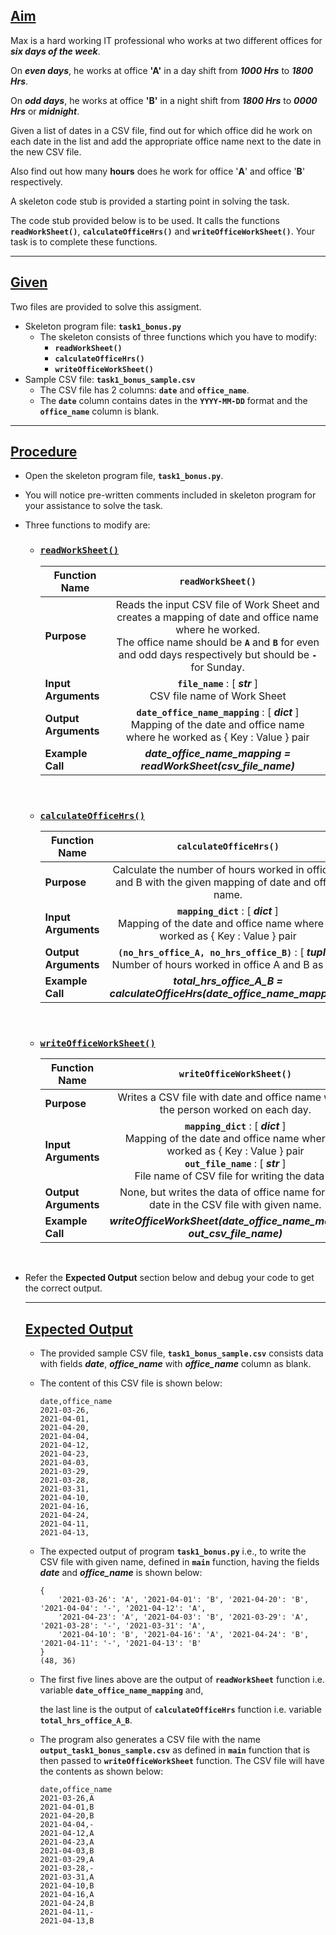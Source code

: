 <h2><a class="header" href="#aim" id="aim">Aim</a></h2>
<p>Max is a hard working IT professional who works at two different offices for <em><strong>six days of the week</strong></em>.</p>
<p>On <em><strong>even days</strong></em>, he works at office <strong>'A'</strong> in a day shift from <em><strong>1000 Hrs</strong></em> to <em><strong>1800 Hrs</strong></em>.</p>
<p>On <em><strong>odd days</strong></em>, he works at office <strong>'B'</strong> in a night shift from <em><strong>1800 Hrs</strong></em> to <em><strong>0000 Hrs</strong></em> or <em><strong>midnight</strong></em>.</p>
<p>Given a list of dates in a CSV file, find out for which office did he work on each date in the list and add the appropriate office name next to the date in the new CSV file.</p>
<p>Also find out how many <strong>hours</strong> does he work for office '<strong>A</strong>' and office '<strong>B</strong>' respectively.</p>
<p>A skeleton code stub is provided a starting point in solving the task.</p>
<p>The code stub provided below is to be used. It calls the functions <strong><code>readWorkSheet()</code></strong>, <strong><code>calculateOfficeHrs()</code></strong> and <strong><code>writeOfficeWorkSheet()</code></strong>. Your task is to complete these functions.</p>
<hr />
<h2><a class="header" href="#given" id="given">Given</a></h2>
<p>Two files are provided to solve this assigment.</p>
<ul>
<li>Skeleton program file: <strong><code>task1_bonus.py</code></strong>
<ul>
<li>The skeleton consists of three functions which you have to modify:
<ul>
<li><strong><code>readWorkSheet()</code></strong></li>
<li><strong><code>calculateOfficeHrs()</code></strong></li>
<li><strong><code>writeOfficeWorkSheet()</code></strong></li>
</ul>
</li>
</ul>
</li>
<li>Sample CSV file: <strong><code>task1_bonus_sample.csv</code></strong>
<ul>
<li>The CSV file has 2 columns: <strong><code>date</code></strong> and <strong><code>office_name</code></strong>.</li>
<li>The <strong><code>date</code></strong> column contains dates in the <strong><code>YYYY-MM-DD</code></strong> format and the <strong><code>office_name</code></strong> column is blank.</li>
</ul>
</li>
</ul>
<hr />
<h2><a class="header" href="#procedure" id="procedure">Procedure</a></h2>
<ul>
<li>
<p>Open the skeleton program file, <strong><code>task1_bonus.py</code></strong>.</p>
</li>
<li>
<p>You will notice pre-written comments included in skeleton program for your assistance to solve the task.</p>
</li>
<li>
<p>Three functions to modify are:</p>
<ul>
<li>
<h3><a class="header" href="#readworksheet" id="readworksheet"><strong><code>readWorkSheet()</code></strong></a></h3>
<table><thead><tr><th>Function Name</th><th align="center"><code>readWorkSheet()</code></th></tr></thead><tbody>
<tr><td><strong>Purpose</strong></td><td align="center">Reads the input CSV file of Work Sheet and creates a mapping of date and office name where he worked.<br>The office name should be <strong><code>A</code></strong> and <strong><code>B</code></strong> for even and odd days respectively but should be <strong><code>-</code></strong> for Sunday.</td></tr>
<tr><td><strong>Input Arguments</strong></td><td align="center"><strong><code>file_name</code></strong> : [ <em><strong>str</strong></em> ] <br> CSV file name of Work Sheet</td></tr>
<tr><td><strong>Output Arguments</strong></td><td align="center"><strong><code>date_office_name_mapping</code></strong> : [ <em><strong>dict</strong></em> ] <br> Mapping of the date and office name where he worked as { Key : Value } pair</td></tr>
<tr><td><strong>Example Call</strong></td><td align="center"><em><strong>date_office_name_mapping = readWorkSheet(csv_file_name)</strong></em></td></tr>
</tbody></table>
<br>
</li>
<li>
<h3><a class="header" href="#calculateofficehrs" id="calculateofficehrs"><strong><code>calculateOfficeHrs()</code></strong></a></h3>
<table><thead><tr><th>Function Name</th><th align="center"><code>calculateOfficeHrs()</code></th></tr></thead><tbody>
<tr><td><strong>Purpose</strong></td><td align="center">Calculate the number of hours worked in office A and B with the given mapping of date and office name.</td></tr>
<tr><td><strong>Input Arguments</strong></td><td align="center"><strong><code>mapping_dict</code></strong> : [ <em><strong>dict</strong></em> ] <br/> Mapping of the date and office name where he worked as { Key : Value } pair</td></tr>
<tr><td><strong>Output Arguments</strong></td><td align="center"><strong><code>(no_hrs_office_A, no_hrs_office_B)</code></strong> : [ <em><strong>tuple</strong></em> ] <br> Number of hours worked in office A and B as pair</td></tr>
<tr><td><strong>Example Call</strong></td><td align="center"><em><strong>total_hrs_office_A_B = calculateOfficeHrs(date_office_name_mapping)</strong></em></td></tr>
</tbody></table>
<br>
</li>
<li>
<h3><a class="header" href="#writeofficeworksheet" id="writeofficeworksheet"><strong><code>writeOfficeWorkSheet()</code></strong></a></h3>
<table><thead><tr><th>Function Name</th><th align="center"><code>writeOfficeWorkSheet()</code></th></tr></thead><tbody>
<tr><td><strong>Purpose</strong></td><td align="center">Writes a CSV file with date and office name where the person worked on each day.</td></tr>
<tr><td><strong>Input Arguments</strong></td><td align="center"><strong><code>mapping_dict</code></strong> : [ <em><strong>dict</strong></em> ] <br/> Mapping of the date and office name where he worked as { Key : Value } pair<br/> <strong><code>out_file_name</code></strong> : [ <em><strong>str</strong></em> ]<br/>File name of CSV file for writing the data to</td></tr>
<tr><td><strong>Output Arguments</strong></td><td align="center">None, but writes the data of office name for each date in the CSV file with given name.</td></tr>
<tr><td><strong>Example Call</strong></td><td align="center"><em><strong>writeOfficeWorkSheet(date_office_name_mapping, out_csv_file_name)</strong></em></td></tr>
</tbody></table>
<br>
</li>
</ul>
</li>
<li>
<p>Refer the <strong>Expected Output</strong> section below and debug your code to get the correct output.</p>
</li>
<hr>
<h2><a class="header" href="#expected-output" id="expected-output">Expected Output</a></h2>
<ul>
<li>
<p>The provided sample CSV file, <strong><code>task1_bonus_sample.csv</code></strong> consists data with fields <em><strong>date</strong></em>, <em><strong>office_name</strong></em> with <em><strong>office_name</strong></em> column as blank.</p>
</li>
<li>
<p>The content of this CSV file is shown below:</p>
<pre><code class="language-spreadsheet">date,office_name
2021-03-26,
2021-04-01,
2021-04-20,
2021-04-04,
2021-04-12,
2021-04-23,
2021-04-03,
2021-03-29,
2021-03-28,
2021-03-31,
2021-04-10,
2021-04-16,
2021-04-24,
2021-04-11,
2021-04-13,
</code></pre>
</li>
<li>
<p>The expected output of program <strong><code>task1_bonus.py</code></strong> i.e., to write the CSV file with given name, defined in <strong><code>main</code></strong> function, having the fields <em><strong>date</strong></em> and <em><strong>office_name</strong></em> is shown below:</p>
<pre><code class="language-python">{
	'2021-03-26': 'A', '2021-04-01': 'B', '2021-04-20': 'B', '2021-04-04': '-', '2021-04-12': 'A',
    '2021-04-23': 'A', '2021-04-03': 'B', '2021-03-29': 'A', '2021-03-28': '-', '2021-03-31': 'A',
    '2021-04-10': 'B', '2021-04-16': 'A', '2021-04-24': 'B', '2021-04-11': '-', '2021-04-13': 'B'
}
(48, 36)
</code></pre>
</li>
<li>
<p>The first five lines above are the output of <strong><code>readWorkSheet</code></strong> function i.e. variable <strong><code>date_office_name_mapping</code></strong> and,</p>
<p>the last line is the output of <strong><code>calculateOfficeHrs</code></strong> function i.e. variable <strong><code>total_hrs_office_A_B</code></strong>.</p>
</li>
<li>
<p>The program also generates a CSV file with the name <strong><code>output_task1_bonus_sample.csv</code></strong> as defined in <strong><code>main</code></strong> function that is then passed to <strong><code>writeOfficeWorkSheet</code></strong> function. The CSV file will have the contents as shown below:</p>
<pre><code class="language-spreadsheet">date,office_name
2021-03-26,A
2021-04-01,B
2021-04-20,B
2021-04-04,-
2021-04-12,A
2021-04-23,A
2021-04-03,B
2021-03-29,A
2021-03-28,-
2021-03-31,A
2021-04-10,B
2021-04-16,A
2021-04-24,B
2021-04-11,-
2021-04-13,B
</code></pre>
</li>
</ul>
